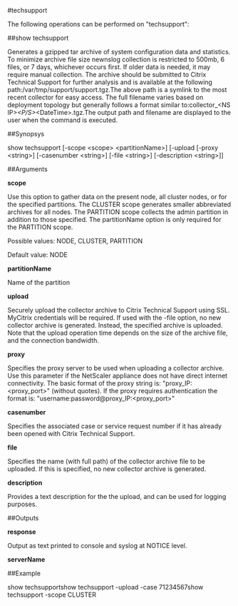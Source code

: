 #techsupport

The following operations can be performed on "techsupport":


##show techsupport

Generates a gzipped tar archive of system configuration data and statistics. To minimize archive file size newnslog collection is restricted to 500mb, 6 files, or 7 days, whichever occurs first. If older data is needed, it may require manual collection. The archive should be submitted to Citrix Technical Support for further analysis and is available at the following path:/var/tmp/support/support.tgz.The above path is a symlink to the most recent collector for easy access. The full filename varies based on deployment topology but generally follows a format similar to:collector_&lt;NS IP>_&lt;P/S>_&lt;DateTime>.tgz.The output path and filename are displayed to the user when the command is executed.


##Synopsys

show techsupport [-scope &lt;scope>  &lt;partitionName>] [-upload  [-proxy &lt;string>]  [-casenumber &lt;string>]  [-file &lt;string>]  [-description &lt;string>]]


##Arguments

<b>scope</b>
Use this option to gather data on the present node, all cluster nodes, or for the specified partitions. The CLUSTER scope generates smaller abbreviated archives for all nodes. The PARTITION scope collects the admin partition in addition to those specified. The partitionName option is only required for the PARTITION scope.
Possible values: NODE, CLUSTER, PARTITION
Default value: NODE

<b>partitionName</b>
Name of the partition

<b>upload</b>
Securely upload the collector archive to Citrix Technical Support using SSL. MyCitrix credentials will be required. If used with the -file option, no new collector archive is generated. Instead, the specified archive is uploaded. Note that the upload operation time depends on the size of the archive file, and the connection bandwidth.

<b>proxy</b>
Specifies the proxy server to be used when uploading a collector archive. Use this parameter if the NetScaler appliance does not have direct internet connectivity. The basic format of the proxy string is: "proxy_IP:&lt;proxy_port&gt;" (without quotes). If the proxy requires authentication the format is: "username:password@proxy_IP:&lt;proxy_port&gt;"

<b>casenumber</b>
Specifies the associated case or service request number if it has already been opened with Citrix Technical Support.

<b>file</b>
Specifies the name (with full path) of the collector archive file to be uploaded. If this is specified, no new collector archive is generated.

<b>description</b>
Provides a text description for the the upload, and can be used for logging purposes.



##Outputs

<b>response</b>
Output as text printed to console and syslog at NOTICE level.

<b>serverName</b>



##Example

show techsupportshow techsupport -upload -case 71234567show techsupport -scope CLUSTER

